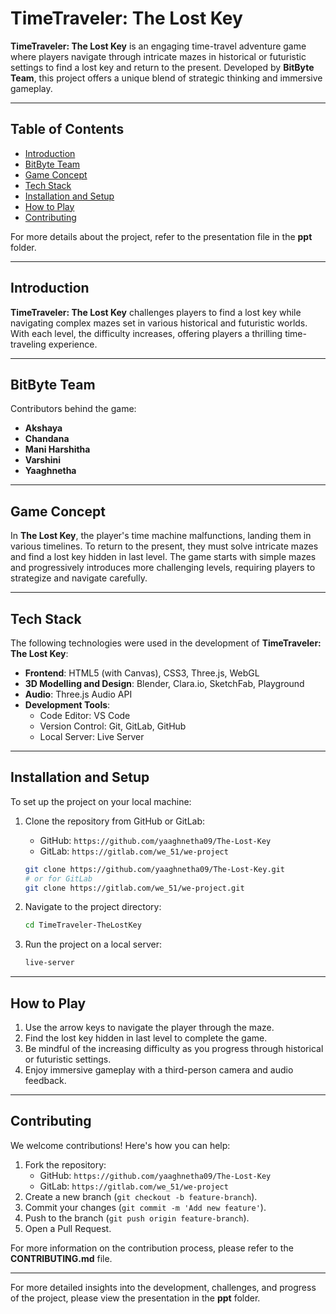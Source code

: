 # TimeTraveler: The Lost Key

**TimeTraveler: The Lost Key** is an engaging time-travel adventure game where players navigate through intricate mazes in historical or futuristic settings to find a lost key and return to the present. Developed by **BitByte Team**, this project offers a unique blend of strategic thinking and immersive gameplay.

---

## Table of Contents

- [Introduction](#introduction)
- [BitByte Team](#bitbyte-team)
- [Game Concept](#game-concept)
- [Tech Stack](#tech-stack)
- [Installation and Setup](#installation-and-setup)
- [How to Play](#how-to-play)
- [Contributing](#contributing)

For more details about the project, refer to the presentation file in the **ppt** folder.

---

## Introduction

**TimeTraveler: The Lost Key** challenges players to find a lost key while navigating complex mazes set in various historical and futuristic worlds. With each level, the difficulty increases, offering players a thrilling time-traveling experience.

---

## BitByte Team

Contributors behind the game:
- **Akshaya**
- **Chandana** 
- **Mani Harshitha** 
- **Varshini** 
- **Yaaghnetha**

---

## Game Concept

In **The Lost Key**, the player's time machine malfunctions, landing them in various timelines. To return to the present, they must solve intricate mazes and find a lost key hidden in last level. The game starts with simple mazes and progressively introduces more challenging levels, requiring players to strategize and navigate carefully.

---

## Tech Stack

The following technologies were used in the development of **TimeTraveler: The Lost Key**:

- **Frontend**: HTML5 (with Canvas), CSS3, Three.js, WebGL
- **3D Modelling and Design**: Blender, Clara.io, SketchFab, Playground
- **Audio**: Three.js Audio API
- **Development Tools**: 
  - Code Editor: VS Code
  - Version Control: Git, GitLab, GitHub
  - Local Server: Live Server

---

## Installation and Setup

To set up the project on your local machine:

1. Clone the repository from GitHub or GitLab:
   - GitHub: `https://github.com/yaaghnetha09/The-Lost-Key`
   - GitLab: `https://gitlab.com/we_51/we-project`

   ```bash
   git clone https://github.com/yaaghnetha09/The-Lost-Key.git
   # or for GitLab
   git clone https://gitlab.com/we_51/we-project.git
   ```

2. Navigate to the project directory:
   ```bash
   cd TimeTraveler-TheLostKey
   ```

3. Run the project on a local server:
   ```bash
   live-server
   ```

---

## How to Play

1. Use the arrow keys to navigate the player through the maze.
2. Find the lost key hidden in last level to complete the game.
3. Be mindful of the increasing difficulty as you progress through historical or futuristic settings.
4. Enjoy immersive gameplay with a third-person camera and audio feedback.

---

## Contributing

We welcome contributions! Here's how you can help:

1. Fork the repository:
   - GitHub: `https://github.com/yaaghnetha09/The-Lost-Key`
   - GitLab: `https://gitlab.com/we_51/we-project`
2. Create a new branch (`git checkout -b feature-branch`).
3. Commit your changes (`git commit -m 'Add new feature'`).
4. Push to the branch (`git push origin feature-branch`).
5. Open a Pull Request.

For more information on the contribution process, please refer to the **CONTRIBUTING.md** file.

---

For more detailed insights into the development, challenges, and progress of the project, please view the presentation in the **ppt** folder.
